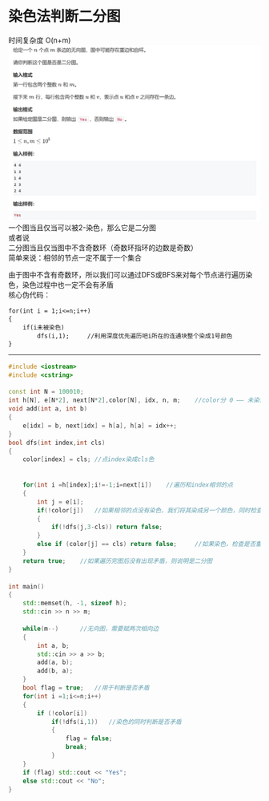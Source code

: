 # 染色法判断二分图
时间复杂度 O(n+m)   
![题一](./pic/Question1.png)
一个图当且仅当可以被2-染色，那么它是二分图    
或者说    
二分图当且仅当图中不含奇数环（奇数环指环的边数是奇数）   
简单来说：相邻的节点一定不属于一个集合   

由于图中不含有奇数环，所以我们可以通过DFS或BFS来对每个节点进行遍历染色，染色过程中也一定不会有矛盾    
核心伪代码：
```
for(int i = 1;i<=n;i++)
{
    if(i未被染色)
        dfs(i,1);     //利用深度优先遍历吧i所在的连通块整个染成1号颜色
}
```
***
```cpp
#include <iostream>
#include <cstring>

const int N = 100010;
int h[N], e[N*2], next[N*2],color[N], idx, n, m;	//color分 0 —— 未染色，1 —— 红色，2 —— 黑色
void add(int a, int b)
{
	e[idx] = b, next[idx] = h[a], h[a] = idx++;
}
bool dfs(int index,int cls)
{
	color[index] = cls;	//点index染成cls色

	
	for(int i =h[index];i!=-1;i=next[i])	//遍历和index相邻的点
	{
		int j = e[i];
		if(!color[j])	//如果相邻的点没有染色，我们将其染成另一个颜色，同时检查相邻的点的相邻的点
		{
			if(!dfs(j,3-cls)) return false;
		}
		else if (color[j] == cls) return false;		//如果染色，检查是否重色，重色则不是二分图
	}
	return true;	//如果遍历完图后没有出现矛盾，则说明是二分图
}

int main()
{
	std::memset(h, -1, sizeof h);
	std::cin >> n >> m;

	while(m--)		//无向图，需要赋两次相向边
	{
		int a, b;
		std::cin >> a >> b;
		add(a, b);
		add(b, a);
	}
	bool flag = true;	//用于判断是否矛盾
	for(int i =1;i<=n;i++)
	{
		if (!color[i])
			if(!dfs(i,1))	//染色的同时判断是否矛盾
			{
				flag = false;
				break;
			}
	}
	if (flag) std::cout << "Yes";
	else std::cout << "No";
}
```